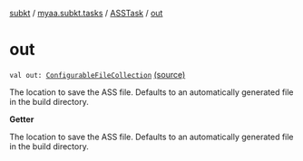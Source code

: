 [subkt](../../index.md) / [myaa.subkt.tasks](../index.md) / [ASSTask](index.md) / [out](./out.md)

# out

`val out: `[`ConfigurableFileCollection`](https://docs.gradle.org/current/javadoc/org/gradle/api/file/ConfigurableFileCollection.html) [(source)](https://github.com/Myaamori/SubKt/blob/0.1.13/src/main/kotlin/myaa/subkt/tasks/asstasks.kt#L28)

The location to save the ASS file.
Defaults to an automatically generated file in the build directory.

**Getter**

The location to save the ASS file.
Defaults to an automatically generated file in the build directory.

